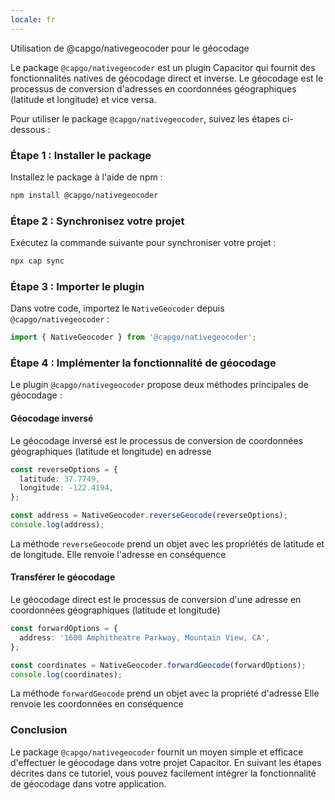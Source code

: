 ```yaml
---
locale: fr
---
```


Utilisation de @capgo/nativegeocoder pour le géocodage

Le package `@capgo/nativegeocoder` est un plugin Capacitor qui fournit des fonctionnalités natives de géocodage direct et inverse. Le géocodage est le processus de conversion d'adresses en coordonnées géographiques (latitude et longitude) et vice versa.

Pour utiliser le package `@capgo/nativegeocoder`, suivez les étapes ci-dessous :

### Étape 1 : Installer le package

Installez le package à l'aide de npm :

```bash
npm install @capgo/nativegeocoder
```

### Étape 2 : Synchronisez votre projet

Exécutez la commande suivante pour synchroniser votre projet :

```bash
npx cap sync
```

### Étape 3 : Importer le plugin

Dans votre code, importez le `NativeGeocoder` depuis `@capgo/nativegeocoder` :

```javascript
import { NativeGeocoder } from '@capgo/nativegeocoder';
```

### Étape 4 : Implémenter la fonctionnalité de géocodage

Le plugin `@capgo/nativegeocoder` propose deux méthodes principales de géocodage :

#### Géocodage inversé

Le géocodage inversé est le processus de conversion de coordonnées géographiques (latitude et longitude) en adresse

```typescript
const reverseOptions = {
  latitude: 37.7749,
  longitude: -122.4194,
};

const address = NativeGeocoder.reverseGeocode(reverseOptions);
console.log(address);
```

La méthode `reverseGeocode` prend un objet avec les propriétés de latitude et de longitude. Elle renvoie l'adresse en conséquence

#### Transférer le géocodage

Le géocodage direct est le processus de conversion d'une adresse en coordonnées géographiques (latitude et longitude)

```typescript
const forwardOptions = {
  address: '1600 Amphitheatre Parkway, Mountain View, CA',
};

const coordinates = NativeGeocoder.forwardGeocode(forwardOptions);
console.log(coordinates);
```

La méthode `forwardGeocode` prend un objet avec la propriété d'adresse Elle renvoie les coordonnées en conséquence

### Conclusion

Le package `@capgo/nativegeocoder` fournit un moyen simple et efficace d'effectuer le géocodage dans votre projet Capacitor. En suivant les étapes décrites dans ce tutoriel, vous pouvez facilement intégrer la fonctionnalité de géocodage dans votre application.